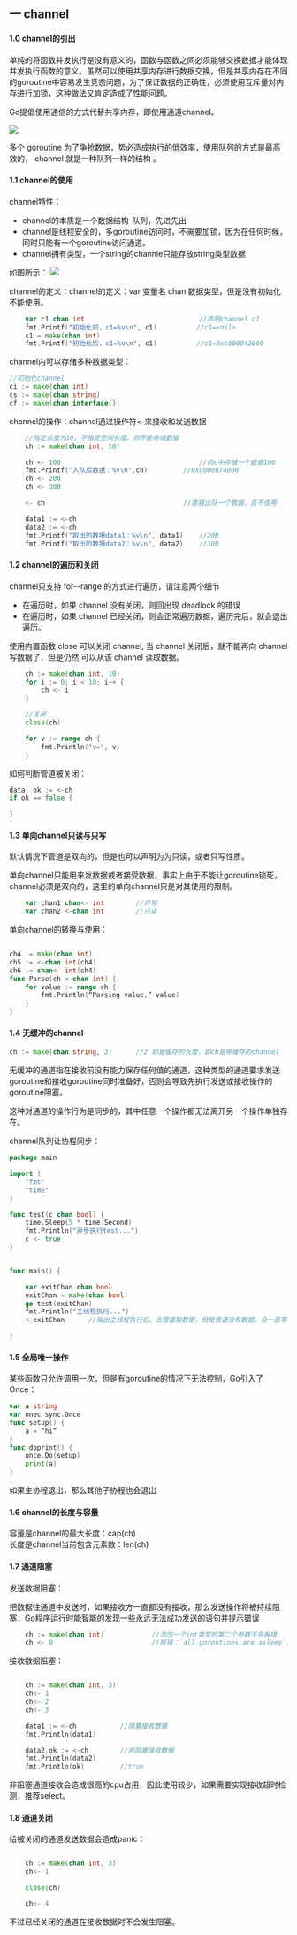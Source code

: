 ## 一 channel

#### 1.0  channel的引出

单纯的将函数并发执行是没有意义的，函数与函数之间必须能够交换数据才能体现并发执行函数的意义。虽然可以使用共享内存进行数据交换，但是共享内存在不同的goroutine中容易发生竞态问题，为了保证数据的正确性，必须使用互斥量对内存进行加锁，这种做法又肯定造成了性能问题。  

Go提倡使用通信的方式代替共享内存，即使用通道channel。  

![](/images/Golang/channel01.png)

多个 goroutine 为了争抢数据，势必造成执行的低效率，使用队列的方式是最高效的， channel 就是一种队列一样的结构 。

#### 1.1 channel的使用

channel特性：
- channel的本质是一个数据结构-队列，先进先出
- channel是线程安全的，多goroutine访问时，不需要加锁，因为在任何时候，同时只能有一个goroutine访问通道。
- channel拥有类型，一个string的channle只能存放string类型数据

如图所示：
![](/images/Golang/并发-02.png)

channel的定义：channel的定义：var 变量名 chan 数据类型，但是没有初始化不能使用。
```go
	var c1 chan int							    //声明channel c1
	fmt.Printf("初始化前，c1=%v\n", c1)			//c1=<nil>
	c1 = make(chan int)
	fmt.Printf("初始化后，c1=%v\n", c1)			//c1=0xc000042060
```

channel内可以存储多种数据类型：
```go
//初始化channel
ci := make(chan int)
cs := make(chan string)
cf := make(chan interface{})
```

channel的操作：channel通过操作符`<-`来接收和发送数据
```go
	//指定长度为10，不指定空间长度，则不能存储数据
	ch := make(chan int, 10)		

	ch <- 100									//向c中存储一个数据100
	fmt.Printf("入队后数据：%v\n",ch)			//0xc000074000
	ch <- 200
	ch <- 300

	<- ch									//直接出队一个数据，且不使用	

	data1 := <-ch
	data2 := <-ch
	fmt.Printf("取出的数据data1：%v\n", data1)	//200
	fmt.Printf("取出的数据data2：%v\n", data2)	//300

```

#### 1.2 channel的遍历和关闭

channel只支持 for--range 的方式进行遍历，请注意两个细节
- 在遍历时，如果 channel 没有关闭，则回出现 deadlock 的错误
- 在遍历时，如果 channel 已经关闭，则会正常遍历数据，遍历完后，就会退出遍历。

使用内置函数 close 可以关闭 channel, 当 channel 关闭后，就不能再向 channel 写数据了，但是仍然 可以从该 channel 读取数据。
```go
	ch := make(chan int, 10)
	for i := 0; i < 10; i++ {
		ch <- i
	}

	//关闭
	close(ch)

	for v := range ch {
		fmt.Println("v=", v)
	}
```

如何判断管道被关闭：
```go
data, ok := <-ch
if ok == false {

}

```
#### 1.3 单向channel只读与只写

默认情况下管道是双向的，但是也可以声明为为只读，或者只写性质。  

单向channel只能用来发数据或者接受数据，事实上由于不能让goroutine锁死，channel必须是双向的，这里的单向channel只是对其使用的限制。

```go
	var chan1 chan<- int		//只写
	var chan2 <-chan int 		//只读
```

单向channel的转换与使用：
```Go

ch4 := make(chan int)
ch5 := <-chan int(ch4)
ch6 := chan<- int(ch4)
func Parse(ch <-chan int) {
    for value := range ch {
        fmt.Println(“Parsing value,” value)
    }
}
```


#### 1.4 无缓冲的channel

```go
ch := make(chan string, 2)		//2 即是缓存的长度，即ch是带缓存的channel
```

无缓冲的通道指在接收前没有能力保存任何值的通道，这种类型的通道要求发送goroutine和接收goroutine同时准备好，否则会导致先执行发送或接收操作的goroutine阻塞。

这种对通道的操作行为是同步的，其中任意一个操作都无法离开另一个操作单独存在。  

channel队列让协程同步：
```go
package main

import (
	"fmt"
	"time"
)

func test(c chan bool) {
	time.Sleep(5 * time.Second)
	fmt.Println("异步执行test...")
	c <- true
}


func main() {

	var exitChan chan bool
	exitChan = make(chan bool)
	go test(exitChan)
	fmt.Println("主线程执行...")
	<-exitChan		//输出主线程执行后，去管道取数据，但是管道没有数据，会一直等待数据，即等待go协程函数填入队列

}	
```

#### 1.5 全局唯一操作

某些函数只允许调用一次，但是有goroutine的情况下无法控制，Go引入了Once：

```Go
var a string
var onec sync.Once
func setup() {
    a = “hi”
}
func doprint() {
    once.Do(setup)
    print(a)
}
```
如果主协程退出，那么其他子协程也会退出

#### 1.6 channel的长度与容量

容量是channel的最大长度：cap(ch)  
长度是channel当前包含元素数：len(ch)

####  1.7 通道阻塞

发送数据阻塞：  

把数据往通道中发送时，如果接收方一直都没有接收，那么发送操作将被持续阻塞，Go程序运行时能智能的发现一些永远无法成功发送的语句并提示错误
```go
	ch := make(chan int)			//添加一个int类型的第二个参数不会报错
	ch <- 0							//报错：`all goroutines are asleep`。
```

接收数据阻塞：
```go

	ch := make(chan int, 3)
	ch<- 1
	ch<- 2
	ch<- 3	

	data1 := <-ch			//阻塞接收数据
	fmt.Println(data1)

	data2,ok := <-ch		//非阻塞接收数据
	fmt.Println(data2)
	fmt.Println(ok)			//true
```

非阻塞通道接收会造成很高的cpu占用，因此使用较少，如果需要实现接收超时检测，推荐select。  

#### 1.8 通道关闭

给被关闭的通道发送数据会造成panic：
```go

	ch := make(chan int, 3)
	ch<- 1	

	close(ch)

	ch<- 4
```

不过已经关闭的通道在接收数据时不会发生阻塞。

